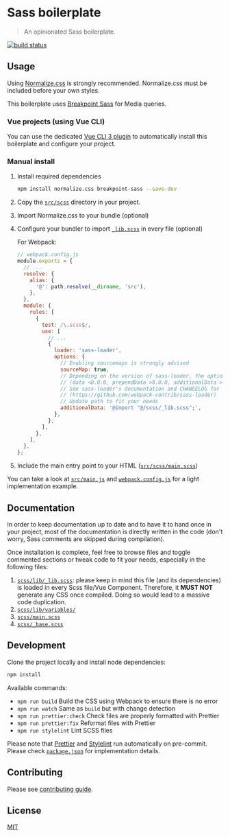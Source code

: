 # Sass boilerplate

> An opinionated Sass boilerplate.

[![build status](https://gitlab.com/bgondy/sass-boilerplate/badges/master/pipeline.svg)](https://gitlab.com/bgondy/sass-boilerplate/pipelines)

## Usage

Using [Normalize.css](https://necolas.github.io/normalize.css/) is strongly recommended. Normalize.css must be included
before your own styles.

This boilerplate uses [Breakpoint Sass](http://breakpoint-sass.com/) for Media queries.

### Vue projects (using Vue CLI)

You can use the dedicated [Vue CLI 3 plugin](https://github.com/webqamdev/vue-cli-plugin-sass-boilerplate) to
automatically install this boilerplate and configure your project.

### Manual install

1. Install required dependencies
   ```sh
   npm install normalize.css breakpoint-sass --save-dev
   ```
2. Copy the [`src/scss`](src/scss) directory in your project.
3. Import Normalize.css to your bundle (optional)
4. Configure your bundler to import [`_lib.scss`](src/scss/lib/_lib.scss) in every file (optional)

   For Webpack:

   ```js
   // webpack.config.js
   module.exports = {
     // ...
     resolve: {
       alias: {
         '@': path.resolve(__dirname, 'src'),
       },
     },
     module: {
       rules: [
         {
           test: /\.scss$/,
           use: [
             // ...
             {
               loader: 'sass-loader',
               options: {
                 // Enabling sourcemaps is strongly advised
                 sourceMap: true,
                 // Depending on the version of sass-loader, the option property may vary
                 // (data <8.0.0, prependData >8.0.0, additionalData >9.0.0)
                 // See sass-loader's documentation and CHANGELOG for details
                 // (https://github.com/webpack-contrib/sass-loader)
                 // Update path to fit your needs
                 additionalData: '@import "@/scss/_lib.scss";',
               },
             },
           ],
         },
       ],
     },
   };
   ```

5. Include the main entry point to your HTML ([`src/scss/main.scss`](src/scss/main.scss))

You can take a look at [`src/main.js`](src/main.js) and [`webpack.config.js`](webpack.config.js) for a light implementation example.

## Documentation

In order to keep documentation up to date and to have it to hand once in your project, most of the documentation is
directly written in the code (don't worry, Sass comments are skipped during compilation).

Once installation is complete, feel free to browse files and toggle commented sections or tweak code to fit your needs,
especially in the following files:

1. [`scss/lib/_lib.scss`](src/scss/lib/_lib.scss): please keep in mind this file (and its dependencies) is loaded in
   every Scss file/Vue Component. Therefore, it **MUST NOT** generate any CSS once compiled. Doing so would lead to a
   massive code duplication.
2. [`scss/lib/variables/`](src/scss/lib/variables)
3. [`scss/main.scss`](src/scss/main.scss)
4. [`scss/_base.scss`](src/scss/_base.scss)

## Development

Clone the project locally and install node dependencies:

```bash
npm install
```

Available commands:

- `npm run build` Build the CSS using Webpack to ensure there is no error
- `npm run watch` Same as `build` but with change detection
- `npm run prettier:check` Check files are properly formatted with Prettier
- `npm run prettier:fix` Reformat files with Prettier
- `npm run stylelint` Lint SCSS files

Please note that [Prettier](https://prettier.io/) and [Stylelint](https://stylelint.io/) run automatically on
pre-commit. Please check [`package.json`](package.json) for implementation details.

## Contributing

Please see [contributing guide](CONTRIBUTING.md).

## License

[MIT](LICENSE)
